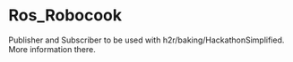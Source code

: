 Ros_Robocook
============
Publisher and Subscriber to be used with h2r/baking/HackathonSimplified. More information there.

